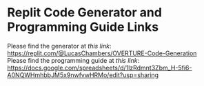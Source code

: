 # Replit Code Generator and Programming Guide Links

Please find the generator at *this link*: https://replit.com/@LucasChambers/OVERTURE-Code-Generation  
Please find the programming guide at *this link*: https://docs.google.com/spreadsheets/d/1lzRdmnt3Zbm_H-5fi6-A0NQWHmhbbJM5x9nwfvwHRMo/edit?usp=sharing
